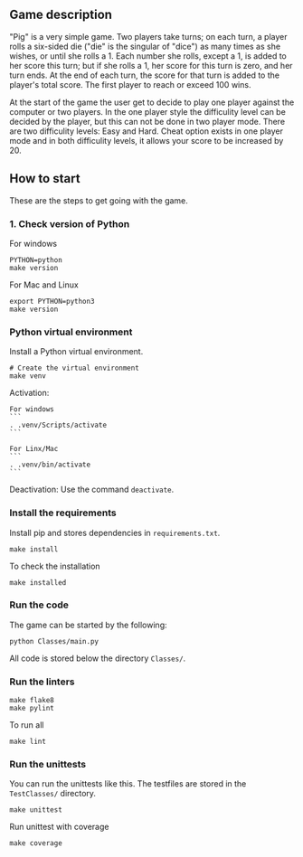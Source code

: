Game description
--------------------------

"Pig" is a very simple game. Two players take turns; on each turn, a player rolls a six-sided die ("die" is the singular of "dice") as many times as she wishes, or until she rolls a 1. Each number she rolls, except a 1, is added to her score this turn; but if she rolls a 1, her score for this turn is zero, and her turn ends. At the end of each turn, the score for that turn is added to the player's total score. The first player to reach or exceed 100 wins.

At the start of the game the user get to decide to play one player against the computer or two players. In the one player style the difficulity level can be decided by the player, but this can not be done in two player mode. There are two difficulity levels: Easy and Hard. Cheat option exists in one player mode and in both difficulity levels, it allows your score to be increased by 20.


How to start
--------------------------

These are the steps to get going with the game.

### 1. Check version of Python
For windows
```
PYTHON=python
make version
```

For Mac and Linux
```
export PYTHON=python3
make version
```

### Python virtual environment

Install a Python virtual environment.

```
# Create the virtual environment
make venv
```
Activation:

    For windows
    ```
    . .venv/Scripts/activate
    ```

    For Linx/Mac
    ```
    . .venv/bin/activate
    ```

Deactivation:
 Use the command `deactivate`.



### Install the requirements

Install pip and stores dependencies in `requirements.txt`.

```
make install
```

To check the installation
```
make installed
```


### Run the code

The game can be started by the following:

```
python Classes/main.py
```

All code is stored below the directory `Classes/`.




### Run the linters
```
make flake8
make pylint
```

To run all
```
make lint
```


### Run the unittests

You can run the unittests like this. The testfiles are stored in the `TestClasses/` directory.

```
make unittest
```

Run unittest with coverage
```
make coverage
```

